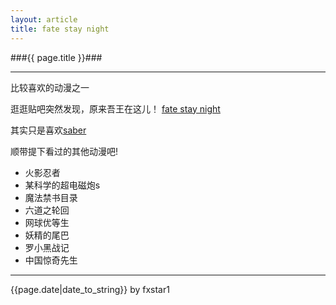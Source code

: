 ```yaml
---
layout: article
title: fate stay night
---
```


###{{ page.title }}###

---

比较喜欢的动漫之一

逛逛贴吧突然发现，原来吾王在这儿！
[fate stay night](http://baike.baidu.com/link?url=A3CDnu3bFcDGcG_wZ_N2PQlnqZG7VCH7_fAkGgYSmChOxQ46hXFtnrdjNd2VfHRGBQVlEyTqsuMrwony3yz7hevCTlBTOM-wPbtYftB5-Wu)

其实只是喜欢[saber](http://tieba.baidu.com/f?kw=saber&fr=home&fp=0&ie=utf-8)

顺带提下看过的其他动漫吧!

* 火影忍者
* 某科学的超电磁炮s
* 魔法禁书目录
* 六道之轮回
* 网球优等生
* 妖精的尾巴
* 罗小黑战记
* 中国惊奇先生

---
<p>{{page.date|date_to_string}} by fxstar1</p>
